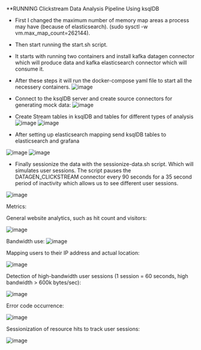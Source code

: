 **RUNNING Clickstream Data Analysis Pipeline Using ksqlDB
- First I changed the maximum number of memory map areas a process may have (because of elasticsearch). (sudo sysctl -w vm.max_map_count=262144). 
- Then start running the start.sh script.
- It starts with running two containers and install kafka datagen connector which will produce data and kafka elasticsearch connector which will consume it.
- After these steps it will run the docker-compose yaml file to start all the necessery containers. 
![image](https://github.com/GaborDevv/kafka/assets/147967502/a2ac4004-9101-45e9-b88f-a2ee24399d57)

- Connect to the ksqlDB server and create source connectors for generating mock data:
![image](https://github.com/GaborDevv/kafka/assets/147967502/f717dd0f-4e25-416b-8808-c9aff1d6af3f)

- Create Stream tables in ksqlDB and tables for different types of analysis 
![image](https://github.com/GaborDevv/kafka/assets/147967502/23f5f1fd-3f0f-4f7b-ba47-fef4a86c47f9)
![image](https://github.com/GaborDevv/kafka/assets/147967502/d0f9e1d1-8bda-4a09-b979-71231b6e0229)


- After setting up elasticsearch mapping send ksqlDB tables to elasticsearch and grafana

![image](https://github.com/GaborDevv/kafka/assets/147967502/2b7c91c9-330c-4458-b706-686d7b4373cf)
![image](https://github.com/GaborDevv/kafka/assets/147967502/1d62e915-00e6-4b13-9fe8-387fdfd22194)

- Finally sessionize the data with the sessionize-data.sh script. Which will simulates user sessions. The script pauses the DATAGEN_CLICKSTREAM connector every 90 seconds for a 35 second period of inactivity which allows us to see different user sessions.

![image](https://github.com/GaborDevv/kafka/assets/147967502/9df9ade4-696f-42f2-80a5-ffd036c816e2)

Metrics: 

General website analytics, such as hit count and visitors:

![image](https://github.com/GaborDevv/kafka/assets/147967502/45c0d954-f2f6-4979-9ae9-52453f80cdd9)

Bandwidth use:
![image](https://github.com/GaborDevv/kafka/assets/147967502/29c7bc4f-b56b-4fd9-ac1a-435fcf88cfa2)

Mapping users to their IP address and actual location:

![image](https://github.com/GaborDevv/kafka/assets/147967502/b71213e9-345f-4401-9cfd-ef58d8a2fb97)

Detection of high-bandwidth user sessions (1 session = 60 seconds, high bandwidth > 600k bytes/sec):

![image](https://github.com/GaborDevv/kafka/assets/147967502/29f8c993-5251-4139-9af4-3975bd9ac523)


Error code occurrence:

![image](https://github.com/GaborDevv/kafka/assets/147967502/f998f79a-3c26-4d44-a203-67465830a933)


Sessionization of resource hits to track user sessions:

![image](https://github.com/GaborDevv/kafka/assets/147967502/f0ed1027-ebbe-4bfb-91f0-40e207037cdb)
